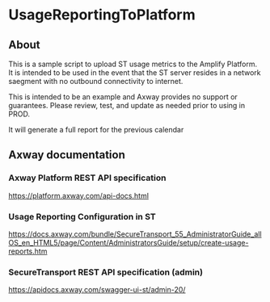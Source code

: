 # UsageReportingToPlatform


## About
This is a sample script to upload ST usage metrics to the Amplify Platform. It is intended to be used in the event that the ST server resides in a network saegment with no outbound connectivity to internet. 

This is intended to be an example and Axway provides no support or guarantees. Please review, test, and update as needed prior to using in PROD. 

It will generate a full report for the previous calendar 
## Axway documentation


### Axway Platform REST API specification
https://platform.axway.com/api-docs.html

### Usage Reporting Configuration in ST
https://docs.axway.com/bundle/SecureTransport_55_AdministratorGuide_allOS_en_HTML5/page/Content/AdministratorsGuide/setup/create-usage-reports.htm

### SecureTransport REST API specification (admin)
https://apidocs.axway.com/swagger-ui-st/admin-20/



